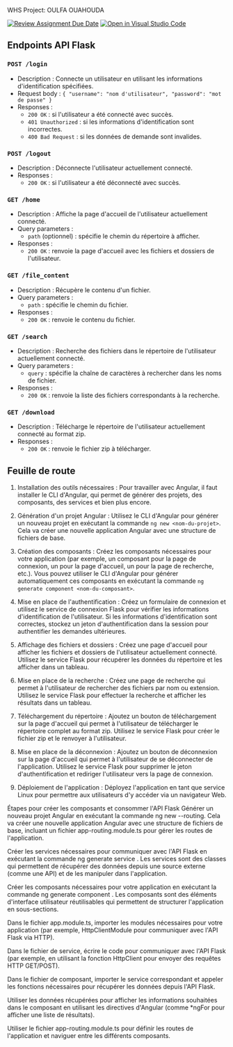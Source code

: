 WHS Project: OULFA OUAHOUDA

[![Review Assignment Due Date](https://classroom.github.com/assets/deadline-readme-button-24ddc0f5d75046c5622901739e7c5dd533143b0c8e959d652212380cedb1ea36.svg)](https://classroom.github.com/a/wjmO5Bst)
[![Open in Visual Studio Code](https://classroom.github.com/assets/open-in-vscode-718a45dd9cf7e7f842a935f5ebbe5719a5e09af4491e668f4dbf3b35d5cca122.svg)](https://classroom.github.com/online_ide?assignment_repo_id=10854119&assignment_repo_type=AssignmentRepo)


## Endpoints API Flask

### `POST /login`
- Description : Connecte un utilisateur en utilisant les informations d'identification spécifiées.
- Request body : `{ "username": "nom d'utilisateur", "password": "mot de passe" }`
- Responses :
    - `200 OK` : si l'utilisateur a été connecté avec succès.
    - `401 Unauthorized` : si les informations d'identification sont incorrectes.
    - `400 Bad Request` : si les données de demande sont invalides.

### `POST /logout`
- Description : Déconnecte l'utilisateur actuellement connecté.
- Responses :
    - `200 OK` : si l'utilisateur a été déconnecté avec succès.

### `GET /home`
- Description : Affiche la page d'accueil de l'utilisateur actuellement connecté.
- Query parameters :
    - `path` (optionnel) : spécifie le chemin du répertoire à afficher.
- Responses :
    - `200 OK` : renvoie la page d'accueil avec les fichiers et dossiers de l'utilisateur.

### `GET /file_content`
- Description : Récupère le contenu d'un fichier.
- Query parameters :
    - `path` : spécifie le chemin du fichier.
- Responses :
    - `200 OK` : renvoie le contenu du fichier.

### `GET /search`
- Description : Recherche des fichiers dans le répertoire de l'utilisateur actuellement connecté.
- Query parameters :
    - `query` : spécifie la chaîne de caractères à rechercher dans les noms de fichier.
- Responses :
    - `200 OK` : renvoie la liste des fichiers correspondants à la recherche.

### `GET /download`
- Description : Télécharge le répertoire de l'utilisateur actuellement connecté au format zip.
- Responses :
    - `200 OK` : renvoie le fichier zip à télécharger.


## Feuille de route

1. Installation des outils nécessaires : Pour travailler avec Angular, il faut installer le CLI d'Angular, qui permet de générer des projets, des composants, des services et bien plus encore.

2. Génération d'un projet Angular : Utilisez le CLI d'Angular pour générer un nouveau projet en exécutant la commande `ng new <nom-du-projet>`. Cela va créer une nouvelle application Angular avec une structure de fichiers de base.

3. Création des composants : Créez les composants nécessaires pour votre application (par exemple, un composant pour la page de connexion, un pour la page d'accueil, un pour la page de recherche, etc.). Vous pouvez utiliser le CLI d'Angular pour générer automatiquement ces composants en exécutant la commande `ng generate component <nom-du-composant>`.

4. Mise en place de l'authentification : Créez un formulaire de connexion et utilisez le service de connexion Flask pour vérifier les informations d'identification de l'utilisateur. Si les informations d'identification sont correctes, stockez un jeton d'authentification dans la session pour authentifier les demandes ultérieures.

5. Affichage des fichiers et dossiers : Créez une page d'accueil pour afficher les fichiers et dossiers de l'utilisateur actuellement connecté. Utilisez le service Flask pour récupérer les données du répertoire et les afficher dans un tableau.

6. Mise en place de la recherche : Créez une page de recherche qui permet à l'utilisateur de rechercher des fichiers par nom ou extension. Utilisez le service Flask pour effectuer la recherche et afficher les résultats dans un tableau.

7. Téléchargement du répertoire : Ajoutez un bouton de téléchargement sur la page d'accueil qui permet à l'utilisateur de télécharger le répertoire complet au format zip. Utilisez le service Flask pour créer le fichier zip et le renvoyer à l'utilisateur.

8. Mise en place de la déconnexion : Ajoutez un bouton de déconnexion sur la page d'accueil qui permet à l'utilisateur de se déconnecter de l'application. Utilisez le service Flask pour supprimer le jeton d'authentification et rediriger l'utilisateur vers la page de connexion.

9. Déploiement de l'application : Déployez l'application en tant que service Linux pour permettre aux utilisateurs d'y accéder via un navigateur Web.


Étapes pour créer les composants et consommer l'API Flask
Générer un nouveau projet Angular en exécutant la commande ng new <nom-du-projet> --routing. Cela va créer une nouvelle application Angular avec une structure de fichiers de base, incluant un fichier app-routing.module.ts pour gérer les routes de l'application.

Créer les services nécessaires pour communiquer avec l'API Flask en exécutant la commande ng generate service <nom-du-service>. Les services sont des classes qui permettent de récupérer des données depuis une source externe (comme une API) et de les manipuler dans l'application.

Créer les composants nécessaires pour votre application en exécutant la commande ng generate component <nom-du-composant>. Les composants sont des éléments d'interface utilisateur réutilisables qui permettent de structurer l'application en sous-sections.

Dans le fichier app.module.ts, importer les modules nécessaires pour votre application (par exemple, HttpClientModule pour communiquer avec l'API Flask via HTTP).

Dans le fichier de service, écrire le code pour communiquer avec l'API Flask (par exemple, en utilisant la fonction HttpClient pour envoyer des requêtes HTTP GET/POST).

Dans le fichier de composant, importer le service correspondant et appeler les fonctions nécessaires pour récupérer les données depuis l'API Flask.

Utiliser les données récupérées pour afficher les informations souhaitées dans le composant en utilisant les directives d'Angular (comme *ngFor pour afficher une liste de résultats).

Utiliser le fichier app-routing.module.ts pour définir les routes de l'application et naviguer entre les différents composants.

